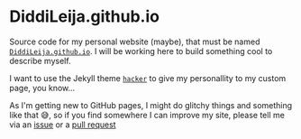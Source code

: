 # DiddiLeija.github.io

Source code for my personal website (maybe), that must be
named [`DiddiLeija.github.io`](http://diddileija.github.io). I will be working here to
build something cool to describe myself. 

I want to use the Jekyll theme [`hacker`](http://github.com/pages-themes/hacker)
to give my personallity to my custom page, you know...

As I'm getting new to GitHub pages, I might do glitchy things and something like that :sweat_smile:, so if you find
somewhere I can improve my site, please tell me via an [issue](http://github.com/diddileija/diddileija.github.io/issues)
or a [pull request](http://github.com/diddileija/diddileija.github.io/pulls)
